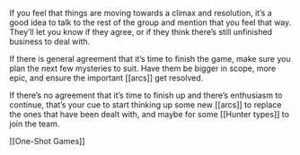 
If you feel that things are moving towards a climax and resolution, it’s a good idea to talk to the rest of the group and mention that you feel that way. They’ll let you know if they agree, or if they think there’s still unfinished business to deal with.

If there is general agreement that it’s time to finish the game, make sure you plan the next few mysteries to suit. Have them be bigger in scope, more epic, and ensure the important [[arcs]] get resolved.

If there’s no agreement that it’s time to finish up and there’s enthusiasm to continue, that’s your cue to start thinking up some new [[arcs]] to replace the ones that have been dealt with, and maybe for some [[Hunter types]] to join the team.

[[One-Shot Games]]